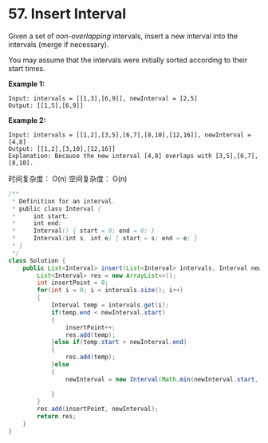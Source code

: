 # 57. Insert Interval



Given a set of _non-overlapping_ intervals, insert a new interval into the intervals \(merge if necessary\).

You may assume that the intervals were initially sorted according to their start times.

**Example 1:**

```text
Input: intervals = [[1,3],[6,9]], newInterval = [2,5]
Output: [[1,5],[6,9]]
```

**Example 2:**

```text
Input: intervals = [[1,2],[3,5],[6,7],[8,10],[12,16]], newInterval = [4,8]
Output: [[1,2],[3,10],[12,16]]
Explanation: Because the new interval [4,8] overlaps with [3,5],[6,7],[8,10].
```

时间复杂度： O\(n\)  空间复杂度： O\(n\)

```java
/**
 * Definition for an interval.
 * public class Interval {
 *     int start;
 *     int end;
 *     Interval() { start = 0; end = 0; }
 *     Interval(int s, int e) { start = s; end = e; }
 * }
 */
class Solution {
    public List<Interval> insert(List<Interval> intervals, Interval newInterval) {
        List<Interval> res = new ArrayList<>();
        int insertPoint = 0;
        for(int i = 0; i < intervals.size(); i++)
        {
            Interval temp = intervals.get(i);
            if(temp.end < newInterval.start)
            {
                insertPoint++;
                res.add(temp);
            }else if(temp.start > newInterval.end)
            {
                res.add(temp);
            }else
            {
                newInterval = new Interval(Math.min(newInterval.start, temp.start), Math.max(newInterval.end, temp.end));
                
            }
        }
        res.add(insertPoint, newInterval);
        return res;
    }
}
```

